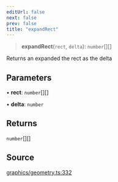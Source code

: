 ```yaml
---
editUrl: false
next: false
prev: false
title: "expandRect"
---
```


> **expandRect**(`rect`, `delta`): `number`[][]

Returns an expanded the rect as the delta

## Parameters

• **rect**: `number`[][]

• **delta**: `number`

## Returns

`number`[][]

## Source

[graphics/geometry.ts:332](https://github.com/dakhetov/dgmjs/blob/main/packages/core/src/graphics/geometry.ts#L332)
